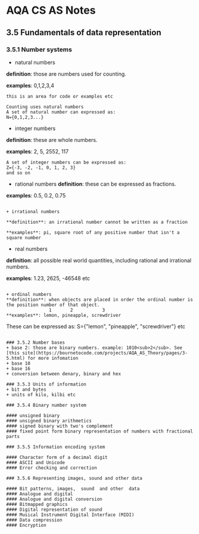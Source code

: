 # AQA CS AS Notes

## 3.5 Fundamentals of data representation

### 3.5.1 Number systems
+ natural numbers

**definition**: those are numbers used for counting.

**examples**: 0,1,2,3,4
``` 
this is an area for code or examples etc

Counting uses natural numbers
A set of natural number can expressed as:
N={0,1,2,3...}

```

+ integer numbers

**definition**: these are whole numbers.

**examples**: 2, 5, 2552, 117
```
A set of integer numbers can be expressed as:
Z={-3, -2, -1, 0, 1, 2, 3}
and so on

```

+ rational numbers
**definition**: these can be expressed as fractions.

**examples**: 0.5, 0.2, 0.75

```

+ irrational numbers

**definition**: an irrational number cannot be written as a fraction

**examples**: pi, square root of any positive number that isn't a square number

```

+ real numbers

**definition**: all possible real world quantities, including rational and irrational numbers.

**examples**: 1.23, 2625, -46548 etc

```

+ ordinal numbers
**definition**: when objects are placed in order the ordinal number is the position number of that object.
				1	    2		    3
**examples**: lemon, pineapple, screwdriver
```
These can be expressed as:
S={"lemon", "pineapple", "screwdriver"}
etc
```

### 3.5.2 Number bases
+ base 2: those are binary numbers. example: 1010<sub>2</sub>. See [this site](https://bournetocode.com/projects/AQA_AS_Theory/pages/3-5.html) for more infomation
+ base 10
+ base 16
+ conversion between denary, binary and hex

### 3.5.3 Units of information
+ bit and bytes
+ units of kilo, kilbi etc

### 3.5.4 Binary number system

#### unsigned binary
#### unsigned binary arithmetics
#### signed binary with two's complement
#### fixed point form binary representation of numbers with fractional parts

### 3.5.5 Information encoding system

#### Character form of a decimal digit
#### ASCII and Unicode
#### Error checking and correction

### 3.5.6 Representing images, sound and other data

#### Bit patterns, images,  sound  and other  data
#### Analogue and digital
#### Analogue and digital conversion
#### Bitmapped graphics
#### Digital representation of sound
#### Musical Instrument Digital Interface (MIDI)
#### Data compression
#### Encryption
